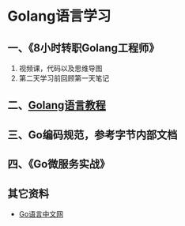 # Golang语言学习

## 一、《8小时转职Golang工程师》
1. 视频课，代码以及思维导图
2. 第二天学习前回顾第一天笔记

## 二、[Golang语言教程](https://www.topgoer.com/)


## 三、Go编码规范，参考字节内部文档


## 四、《Go微服务实战》


## 其它资料
* [Go语言中文网](https://studygolang.com)